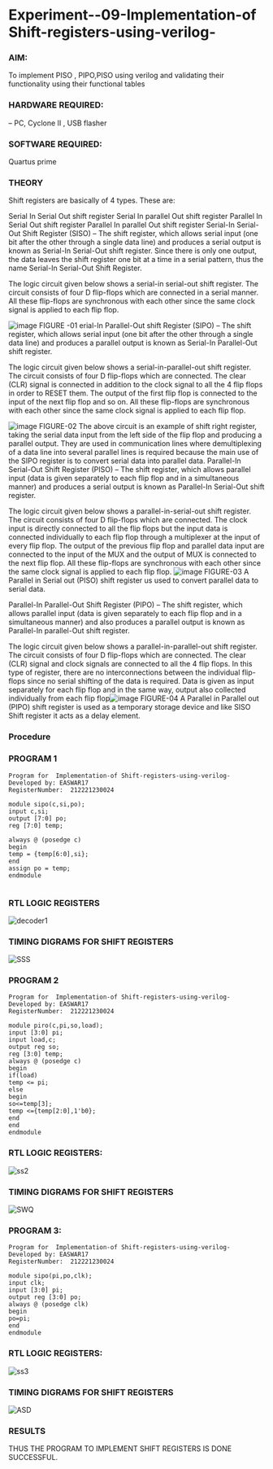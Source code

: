 
# Experiment--09-Implementation-of Shift-registers-using-verilog-
### AIM:
To implement PISO , PIPO,PISO  using verilog and validating their functionality using their functional tables

### HARDWARE REQUIRED: 
– PC, Cyclone II , USB flasher

### SOFTWARE REQUIRED:  
Quartus prime

### THEORY 
Shift registers are basically of 4 types. These are:

Serial In Serial Out shift register
Serial In parallel Out shift register
Parallel In Serial Out shift register
Parallel In parallel Out shift register
Serial-In Serial-Out Shift Register (SISO) –
The shift register, which allows serial input (one bit after the other through a single data line) and produces a serial output is known as Serial-In Serial-Out shift register. Since there is only one output, the data leaves the shift register one bit at a time in a serial pattern, thus the name Serial-In Serial-Out Shift Register.

The logic circuit given below shows a serial-in serial-out shift register. The circuit consists of four D flip-flops which are connected in a serial manner. All these flip-flops are synchronous with each other since the same clock signal is applied to each flip flop.

![image](https://user-images.githubusercontent.com/36288975/172337366-540cc45e-11fe-4cce-9503-560dc704bc7d.png)
FIGURE -01 
erial-In Parallel-Out shift Register (SIPO) –
The shift register, which allows serial input (one bit after the other through a single data line) and produces a parallel output is known as Serial-In Parallel-Out shift register.

The logic circuit given below shows a serial-in-parallel-out shift register. The circuit consists of four D flip-flops which are connected. The clear (CLR) signal is connected in addition to the clock signal to all the 4 flip flops in order to RESET them. The output of the first flip flop is connected to the input of the next flip flop and so on. All these flip-flops are synchronous with each other since the same clock signal is applied to each flip flop.

![image](https://user-images.githubusercontent.com/36288975/172337438-03416c7e-7c9d-4939-ba34-c355b9fc79c5.png)
FIGURE-02
The above circuit is an example of shift right register, taking the serial data input from the left side of the flip flop and producing a parallel output. They are used in communication lines where demultiplexing of a data line into several parallel lines is required because the main use of the SIPO register is to convert serial data into parallel data.
Parallel-In Serial-Out Shift Register (PISO) –
The shift register, which allows parallel input (data is given separately to each flip flop and in a simultaneous manner) and produces a serial output is known as Parallel-In Serial-Out shift register.

The logic circuit given below shows a parallel-in-serial-out shift register. The circuit consists of four D flip-flops which are connected. The clock input is directly connected to all the flip flops but the input data is connected individually to each flip flop through a multiplexer at the input of every flip flop. The output of the previous flip flop and parallel data input are connected to the input of the MUX and the output of MUX is connected to the next flip flop. All these flip-flops are synchronous with each other since the same clock signal is applied to each flip flop.
![image](https://user-images.githubusercontent.com/36288975/172337544-1632407f-1743-4b17-b480-00663d01e59f.png)
FIGURE-03
A Parallel in Serial out (PISO) shift register us used to convert parallel data to serial data.

Parallel-In Parallel-Out Shift Register (PIPO) –
The shift register, which allows parallel input (data is given separately to each flip flop and in a simultaneous manner) and also produces a parallel output is known as Parallel-In parallel-Out shift register.

The logic circuit given below shows a parallel-in-parallel-out shift register. The circuit consists of four D flip-flops which are connected. The clear (CLR) signal and clock signals are connected to all the 4 flip flops. In this type of register, there are no interconnections between the individual flip-flops since no serial shifting of the data is required. Data is given as input separately for each flip flop and in the same way, output also collected individually from each flip flop![image](https://user-images.githubusercontent.com/36288975/172337661-babb1f90-6286-4d14-8cbd-26a380ee085e.png)
FIGURE-04
A Parallel in Parallel out (PIPO) shift register is used as a temporary storage device and like SISO Shift register it acts as a delay element.

### Procedure




### PROGRAM 1
```
Program for  Implementation-of Shift-registers-using-verilog-
Developed by: EASWAR17
RegisterNumber:  212221230024

module sipo(c,si,po);
input c,si;
output [7:0] po;
reg [7:0] temp;

always @ (posedge c)
begin
temp = {temp[6:0],si};
end
assign po = temp;
endmodule 


```






### RTL LOGIC  REGISTERS   


![decoder1](https://user-images.githubusercontent.com/94154683/172343226-35e7994d-fd15-474b-8ad3-d0b5951361d7.png)




### TIMING DIGRAMS FOR SHIFT REGISTERS



![SSS](https://user-images.githubusercontent.com/94154683/172343477-d655b5aa-1425-4a76-bca7-0de2ab5bc82f.jpeg)

### PROGRAM 2
```
Program for  Implementation-of Shift-registers-using-verilog-
Developed by: EASWAR17
RegisterNumber:  212221230024

module piro(c,pi,so,load);
input [3:0] pi;
input load,c;
output reg so;
reg [3:0] temp;
always @ (posedge c)
begin 
if(load)
temp <= pi;
else
begin
so<=temp[3];
temp <={temp[2:0],1'b0};
end
end
endmodule

```


### RTL LOGIC REGISTERS:


![ss2](https://user-images.githubusercontent.com/94154683/172343913-256260d6-9cce-43cf-b513-941100041544.png)


### TIMING DIGRAMS FOR SHIFT REGISTERS

![SWQ](https://user-images.githubusercontent.com/94154683/172344015-e16e255a-db94-4c06-890d-6588ce130c18.jpeg)


### PROGRAM 3:

```
Program for  Implementation-of Shift-registers-using-verilog-
Developed by: EASWAR17
RegisterNumber:  212221230024

module sipo(pi,po,clk);
input clk;
input [3:0] pi;
output reg [3:0] po;
always @ (posedge clk)
begin 
po=pi;
end
endmodule 

```

### RTL LOGIC REGISTERS:

![ss3](https://user-images.githubusercontent.com/94154683/172344360-bd4ff61b-045e-48fc-aa3c-5307143dfa9d.png)



### TIMING DIGRAMS FOR SHIFT REGISTERS

![ASD](https://user-images.githubusercontent.com/94154683/172344436-bce4ef17-9b7e-4ed0-99f4-7c85e2be9979.jpeg)




### RESULTS 
 THUS THE PROGRAM TO IMPLEMENT SHIFT REGISTERS IS DONE SUCCESSFUL.
